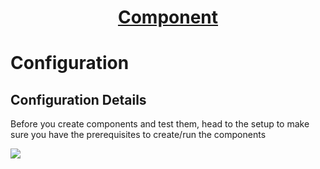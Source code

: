 <h1 style="text-align: center; text-decoration:underline; font-weight: bold;">Component</h1>

# Configuration

## Configuration Details <!-- {docsify-ignore} --> 

Before you create components and test them, head to the setup to make sure you have the prerequisites to create/run the components

<img src="https://dmdug58z0ycm2.cloudfront.net/production/pub-site/images/_componentImgs/Aspose.Words.2f572e7c-e1bc-424a-bb14-b916aa36d020.003.png">